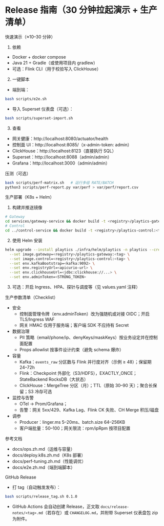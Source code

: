 # Release 指南（30 分钟拉起演示 + 生产清单）

快速演示（≈10–30 分钟）
1) 依赖
- Docker + docker compose
- Java 21 + Gradle（或使用项目内 gradlew）
- 可选：Flink CLI（用于校验写入 ClickHouse）
2) 一键脚本
- 端到端：
```bash
bash scripts/e2e.sh
```
- 导入 Superset 仪表盘（可选）：
```bash
bash scripts/superset-import.sh
```
3) 查看
- 网关健康：http://localhost:8080/actuator/health
- 控制面 UI：http://localhost:8085/（x-admin-token: admin）
- ClickHouse：http://localhost:8123（直接执行 SQL）
- Superset：http://localhost:8088（admin/admin）
- Grafana：http://localhost:3000（admin/admin）

压测（可选）
```bash
bash scripts/perf-matrix.sh   # 运行多组 RATE/BATCH
python3 scripts/perf-report.py var/perf > var/perf/report.csv
```

生产部署（K8s + Helm）
1) 构建并推送镜像
```bash
# Gateway
cd services/gateway-service && docker build -t <registry>/playtics-gateway:<tag> . && docker push <...>
# Control
cd ../control-service && docker build -t <registry>/playtics-control:<tag> . && docker push <...>
```
2) 使用 Helm 安装
```bash
helm upgrade --install playtics ./infra/helm/playtics -n playtics --create-namespace \
  --set image.gateway=<registry>/playtics-gateway:<tag> \
  --set image.control=<registry>/playtics-control:<tag> \
  --set env.kafkaBootstrap=<kafka:9092> \
  --set env.registryUrl=<apicurio-url> \
  --set env.clickhouseUrl=<jdbc:clickhouse://...> \
  --set env.adminToken=<STRONG_TOKEN>
```
3) 可选：开启 Ingress、HPA、探针与调度等（见 values.yaml 注释）

生产参数清单（Checklist）
- 安全
  - 控制面管理令牌（env.adminToken）改为强随机或对接 OIDC；开启 TLS/Ingress WAF
  - 网关 HMAC 仅用于服务端；客户端 SDK 不应持有 Secret
- 数据治理
  - PII 策略（email/phone/ip、denyKeys/maskKeys）按业务设定并在控制面配置
  - Props allowlist 按事件设计约束（避免 schema 爆炸）
- 容量
  - Kafka：`events_raw` 分区数与 Flink 并行度对齐（示例 ≥ 48）；保留期 24–72h
  - Flink：Checkpoint 外部化（S3/HDFS），EXACTLY_ONCE；StateBackend RocksDB（大状态）
  - ClickHouse：MergeTree 分区（月）；TTL（原始 30–90 天）；聚合长保留；S3 冷存可选
- 监控与告警
  - OTel → Prom/Grafana；
  - 告警：网关 5xx/429、Kafka Lag、Flink CK 失败、CH Merge 积压/磁盘
- 调参
  - Producer：linger.ms 5–20ms、batch.size 64–256KB
  - 客户端批量：50–100；网关限流：rpm/ipRpm 按项目配置

参考文档
- docs/ops.zh.md（运维与容量）
- docs/deploy.k8s.zh.md（K8s 部署）
- docs/perf-tuning.zh.md（性能调优）
- docs/e2e.zh.md（端到端脚本）

GitHub Release
- 打 tag（自动触发发布）：
```bash
bash scripts/release_tag.sh 0.1.0
```
- GitHub Actions 会自动创建 Release，正文取 `docs/release-notes/<tag>.md`（若存在）或 `CHANGELOG.md`，并附带 Superset 仪表盘包 zip 为附件。

